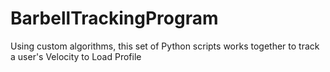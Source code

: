 # BarbellTrackingProgram
 Using custom algorithms, this set of Python scripts works together to track a user's Velocity to Load Profile
